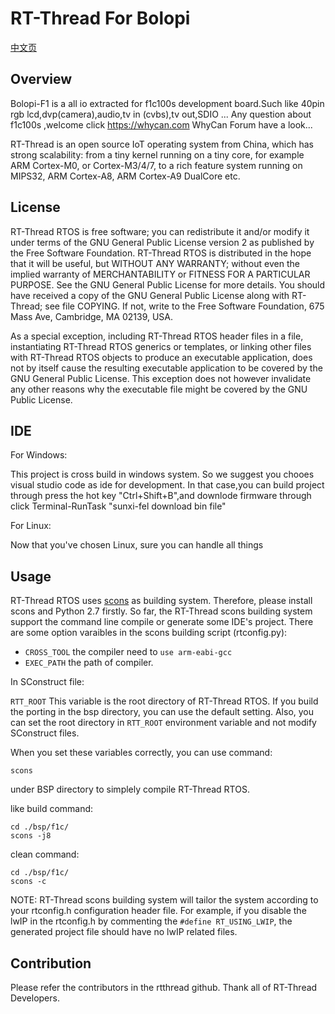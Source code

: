 # RT-Thread For Bolopi #
[中文页](README_zh.md) 
## Overview ##

Bolopi-F1 is a all io extracted for f1c100s development board.Such like 40pin rgb lcd,dvp(camera),audio,tv in (cvbs),tv out,SDIO ...
Any question about f1c100s ,welcome click https://whycan.com WhyCan Forum  have a look...

RT-Thread is an open source IoT operating system from China, which has strong scalability: from a tiny kernel running on a tiny core, for example ARM Cortex-M0, or Cortex-M3/4/7, to a rich feature system running on MIPS32, ARM Cortex-A8, ARM Cortex-A9 DualCore etc.

## License ##

RT-Thread RTOS is free software; you can redistribute it and/or modify it under terms of the GNU General Public License version 2 as published by the Free Software Foundation. RT-Thread RTOS is distributed in the hope that it will be useful, but WITHOUT ANY WARRANTY; without even the implied warranty of MERCHANTABILITY or FITNESS FOR A PARTICULAR PURPOSE. See the GNU General Public License for more details. You should have received a copy of the GNU General Public License along with RT-Thread; see file COPYING. If not, write to the Free Software Foundation, 675 Mass Ave, Cambridge, MA 02139, USA.

As a special exception, including RT-Thread RTOS header files in a file, instantiating RT-Thread RTOS generics or templates, or linking other files with RT-Thread RTOS objects to produce an executable application, does not by itself cause the resulting executable application to be covered by the GNU General Public License. This exception does not however invalidate any other reasons why the executable file might be covered by the GNU Public License.

## IDE ##

For Windows:

This project is cross build in windows system.
So we suggest you chooes visual studio code as ide for development.
In that case,you can build project through press the hot key "Ctrl+Shift+B",and downlode firmware through click Terminal-RunTask "sunxi-fel download bin file"

For Linux:

Now that you've chosen Linux, sure you can handle all things

## Usage ##

RT-Thread RTOS uses [scons](http://www.scons.org) as building system. Therefore, please install scons and Python 2.7 firstly. 
So far, the RT-Thread scons building system support the command line compile or generate some IDE's project. There are some option varaibles in the scons building script (rtconfig.py):

* ```CROSS_TOOL``` the compiler need to ```use arm-eabi-gcc``` 
* ```EXEC_PATH``` the path of compiler. 

In SConstruct file:

```RTT_ROOT``` This variable is the root directory of RT-Thread RTOS. If you build the porting in the bsp directory, you can use the default setting. Also, you can set the root directory in ```RTT_ROOT``` environment variable and not modify SConstruct files.

When you set these variables correctly, you can use command:

    scons 

under BSP directory to simplely compile RT-Thread RTOS.

like build command:

    cd ./bsp/f1c/
    scons -j8


clean command:

    cd ./bsp/f1c/
    scons -c

 
NOTE: RT-Thread scons building system will tailor the system according to your rtconfig.h configuration header file. For example, if you disable the lwIP in the rtconfig.h by commenting the ```#define RT_USING_LWIP```, the generated project file should have no lwIP related files. 

## Contribution ##

Please refer the contributors in the rtthread github. Thank all of RT-Thread Developers. 

